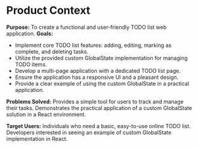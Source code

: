 # Product Context

**Purpose:** To create a functional and user-friendly TODO list web application.
**Goals:**
- Implement core TODO list features: adding, editing, marking as complete, and deleting tasks.
- Utilize the provided custom GlobalState implementation for managing TODO items.
- Develop a multi-page application with a dedicated TODO list page.
- Ensure the application has a responsive UI and a pleasant design.
- Provide a clear example of using the custom GlobalState in a practical application.

**Problems Solved:** Provides a simple tool for users to track and manage their tasks. Demonstrates the practical application of a custom GlobalState solution in a React environment.

**Target Users:** Individuals who need a basic, easy-to-use online TODO list. Developers interested in seeing an example of custom GlobalState implementation in React.
